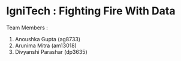 # IgniTech : Fighting Fire With Data

Team Members : 
1. Anoushka Gupta (ag8733)
2. Arunima Mitra (am13018)
3. Divyanshi Parashar (dp3635)
